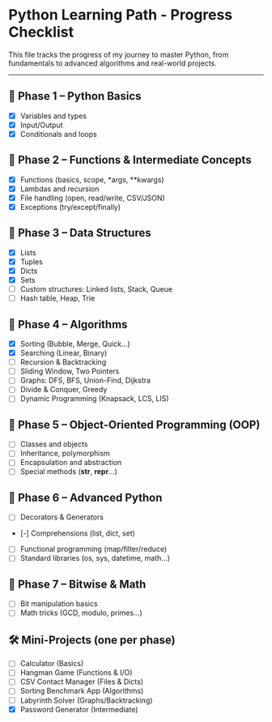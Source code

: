 # Python Learning Path - Progress Checklist

This file tracks the progress of my journey to master Python, from fundamentals to advanced algorithms and real-world projects.

---

## 🧱 Phase 1 – Python Basics
- [x] Variables and types
- [x] Input/Output
- [x] Conditionals and loops

## 🧱 Phase 2 – Functions & Intermediate Concepts
- [x] Functions (basics, scope, *args, **kwargs)
- [x] Lambdas and recursion
- [x] File handling (open, read/write, CSV/JSON)
- [x] Exceptions (try/except/finally)

## 🧱 Phase 3 – Data Structures
- [x] Lists
- [x] Tuples
- [x] Dicts
- [x] Sets
- [ ] Custom structures: Linked lists, Stack, Queue
- [ ] Hash table, Heap, Trie

## 🧱 Phase 4 – Algorithms
- [x] Sorting (Bubble, Merge, Quick...)
- [x] Searching (Linear, Binary)
- [ ] Recursion & Backtracking
- [ ] Sliding Window, Two Pointers
- [ ] Graphs: DFS, BFS, Union-Find, Dijkstra
- [ ] Divide & Conquer, Greedy
- [ ] Dynamic Programming (Knapsack, LCS, LIS)

## 🧱 Phase 5 – Object-Oriented Programming (OOP)
- [ ] Classes and objects
- [ ] Inheritance, polymorphism
- [ ] Encapsulation and abstraction
- [ ] Special methods (__str__, __repr__...)

## 🧱 Phase 6 – Advanced Python
- [ ] Decorators & Generators
- [-] Comprehensions (list, dict, set)
- [ ] Functional programming (map/filter/reduce)
- [ ] Standard libraries (os, sys, datetime, math...)

## 🧱 Phase 7 – Bitwise & Math
- [ ] Bit manipulation basics
- [ ] Math tricks (GCD, modulo, primes...)

## 🛠️ Mini-Projects (one per phase)
- [ ] Calculator (Basics)
- [ ] Hangman Game (Functions & I/O)
- [ ] CSV Contact Manager (Files & Dicts)
- [ ] Sorting Benchmark App (Algorithms)
- [ ] Labyrinth Solver (Graphs/Backtracking)
- [x] Password Generator (Intermediate)
